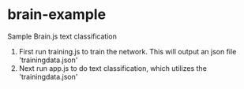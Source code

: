 # brain-example

Sample Brain.js text classification

1. First run training.js to train the network. This will output an json file 'trainingdata.json'
2. Next run app.js to do text classification, which utilizes the 'trainingdata.json'
